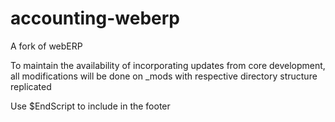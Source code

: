 # accounting-weberp

A fork of webERP

To maintain the availability of incorporating updates from core development, all modifications will be done on _mods with respective directory structure replicated

Use $EndScript to include in the footer <script> tags
Use $JSScript to include literal scripts to be executed on document.ready
Use $JSFunctions to include literal JS functions

FILES AND FOLDERS TO BE SET AS SYMBOLIC LINKS OR ALIASES
    - can be duplicated on both locations for physical path resolutions
<pre>
/javascripts/jquery         =>  /_mods/javascripts/jquery
/XHRequests                 =>  /_mods/XHRequests

</pre>